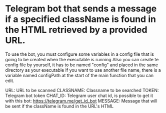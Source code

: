 # Telegram bot that sends a message if a specified className is found in the HTML retrieved by a provided URL.

To use the bot, you must configure some variables in a config file that is going to be created when the executable is running
Also you can create te config file by yourself, it has to be named "config" and placed in the same directory as your executable
If you want to use another file name, there is a variable named configPath at the start of the main function that you can edit.

URL: URL to be scanned
CLASSNAME: Classname to be searched
TOKEN: Telegram bot token
CHAT_ID: Telegram user chat id, is possible to get it with this bot: https://telegram.me/get_id_bot
MESSAGE: Message that will be sent if the className is found in the URL's HTML
